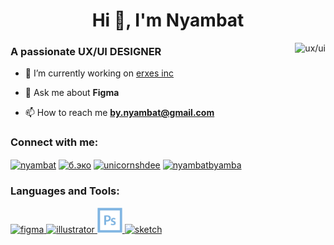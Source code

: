 <h1 align="center">Hi 👋, I'm Nyambat</h1>
<img align="right" alt="ux/ui" widht="2000"  src="https://miro.medium.com/max/1190/1*EQ6aRolkuynVKW8ZSGre6g.gif">
<h3 align="left">A passionate UX/UI DESIGNER</h3>

- 🔭 I’m currently working on [erxes inc](https://erxes.io/)

- 💬 Ask me about **Figma**

- 📫 How to reach me **by.nyambat@gmail.com**

<h3 align="left">Connect with me:</h3>
<p align="left">
<a href="https://linkedin.com/in/nyambat" target="blank"><img align="center" src="https://raw.githubusercontent.com/rahuldkjain/github-profile-readme-generator/master/src/images/icons/Social/linked-in-alt.svg" alt="nyambat" height="30" width="40" /></a>
<a href="https://fb.com/б.эко" target="blank"><img align="center" src="https://raw.githubusercontent.com/rahuldkjain/github-profile-readme-generator/master/src/images/icons/Social/facebook.svg" alt="б.эко" height="30" width="40" /></a>
<a href="https://instagram.com/unicornshdee" target="blank"><img align="center" src="https://raw.githubusercontent.com/rahuldkjain/github-profile-readme-generator/master/src/images/icons/Social/instagram.svg" alt="unicornshdee" height="30" width="40" /></a>
<a href="https://www.behance.net/nyambatbyamba" target="blank"><img align="center" src="https://raw.githubusercontent.com/rahuldkjain/github-profile-readme-generator/master/src/images/icons/Social/behance.svg" alt="nyambatbyamba" height="30" width="40" /></a>
</p>

<h3 align="left">Languages and Tools:</h3>
<p align="left"> <a href="https://www.figma.com/" target="_blank" rel="noreferrer"> <img src="https://www.vectorlogo.zone/logos/figma/figma-icon.svg" alt="figma" width="40" height="40"/> </a> <a href="https://www.adobe.com/in/products/illustrator.html" target="_blank" rel="noreferrer"> <img src="https://www.vectorlogo.zone/logos/adobe_illustrator/adobe_illustrator-icon.svg" alt="illustrator" width="40" height="40"/> </a> <a href="https://www.photoshop.com/en" target="_blank" rel="noreferrer"> <img src="https://raw.githubusercontent.com/devicons/devicon/master/icons/photoshop/photoshop-line.svg" alt="photoshop" width="40" height="40"/> </a> <a href="https://www.sketch.com/" target="_blank" rel="noreferrer"> <img src="https://www.vectorlogo.zone/logos/sketchapp/sketchapp-icon.svg" alt="sketch" width="40" height="40"/> </a> </p>
